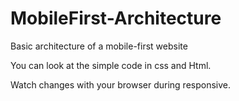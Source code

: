 # MobileFirst-Architecture
Basic architecture of a mobile-first website

You can look at the simple code in css and Html.

Watch changes with your browser during responsive.
